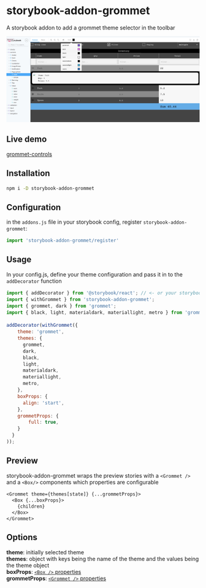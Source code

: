 # storybook-addon-grommet

A storybook addon to add a grommet theme selector in the toolbar

![Theme selector](./doc/theme-selector.jpg)

## Live demo
[grommet-controls](https://atanasster.github.io/grommet-controls/?path=/story/controls-pagingtable--main)

## Installation
```sh
npm i -D storybook-addon-grommet
```

## Configuration

in the `addons.js` file in your storybook config, register `storybook-addon-grommet`:

```js
import 'storybook-addon-grommet/register'
```

## Usage
In your config.js, define your theme configuration and pass it in to the `addDecorator` function


```javascript
import { addDecorator } from '@storybook/react'; // <- or your storybook framework
import { withGrommet } from 'storybook-addon-grommet';
import { grommet, dark } from 'grommet';
import { black, light, materialdark, materiallight, metro } from 'grommet-controls';

addDecorator(withGrommet({
    theme: 'grommet',
    themes: {
      grommet,
      dark,
      black,
      light,
      materialdark,
      materiallight,
      metro,
    },
    boxProps: {
      align: 'start',
    },
    grommetProps: {
        full: true,
    }
  }
));
```

## Preview
storybook-addon-grommet wraps the preview stories with a `<Grommet />` and a `<Box/>` components which properties are configurable

```
<Grommet theme={themes[state]} {...grommetProps}>
  <Box {...boxProps}>
    {children}
  </Box>  
</Grommet>
```    

## Options


**theme**: initially selected theme<br/>
**themes**: object with keys being the name of the theme and the values being the theme object<br/>
**boxProps**: [`<Box />` properties](https://v2.grommet.io/box)<br/>
**grommetProps**: [`<Grommet />` properties](https://v2.grommet.io/grommet)<br/>


